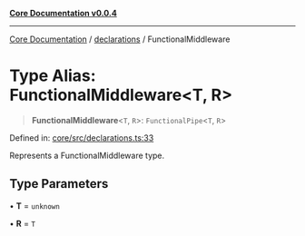[**Core Documentation v0.0.4**](../../README.md)

***

[Core Documentation](../../modules.md) / [declarations](../README.md) / FunctionalMiddleware

# Type Alias: FunctionalMiddleware\<T, R\>

> **FunctionalMiddleware**\<`T`, `R`\>: `FunctionalPipe`\<`T`, `R`\>

Defined in: [core/src/declarations.ts:33](https://github.com/stonemjs/core/blob/e4675fc5d1a8e120fdb4d54e226a2496fdda3681/src/declarations.ts#L33)

Represents a FunctionalMiddleware type.

## Type Parameters

• **T** = `unknown`

• **R** = `T`
